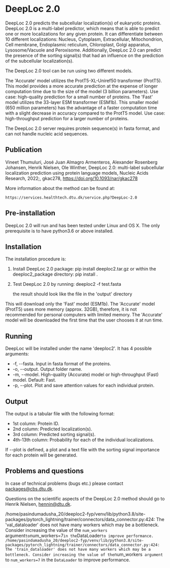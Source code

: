 DeepLoc 2.0
===========

DeepLoc 2.0 predicts the subcellular localization(s) of eukaryotic proteins. DeepLoc 2.0 is a multi-label predictor, which means that is able to predict one or more localizations for any given protein. It can differentiate between 10 different localizations: Nucleus, Cytoplasm, Extracellular, Mitochondrion, Cell membrane, Endoplasmic reticulum, Chloroplast, Golgi apparatus, Lysosome/Vacuole and Peroxisome. Additionally, DeepLoc 2.0 can predict the presence of the sorting signal(s) that had an influence on the prediction of the subcellular localization(s).

The DeepLoc 2.0 tool can be run using two different models.

The 'Accurate' model utilizes the ProtT5-XL-Uniref50 transformer (ProtT5). This model provides a more accurate prediction at the expense of longer computation time due to the size of the model (3 billion parameters). Use case: high-quality prediction for a small number of proteins.
The 'Fast' model utilizes the 33-layer ESM transformer (ESM1b). This smaller model (650 million parameters) has the advantage of a faster computation time with a slight decrease in accuracy compared to the ProtT5 model. Use case: high-throughput prediction for a larger number of proteins.

The DeepLoc 2.0 server requires protein sequence(s) in fasta format, and can not handle nucleic acid sequences.

Publication
------------

Vineet Thumuluri, José Juan Almagro Armenteros, Alexander Rosenberg Johansen, Henrik Nielsen, Ole Winther, DeepLoc 2.0: multi-label subcellular localization prediction using protein language models, Nucleic Acids Research, 2022;, gkac278, https://doi.org/10.1093/nar/gkac278

More information about the method can be found at:

	https://services.healthtech.dtu.dk/service.php?DeepLoc-2.0

Pre-installation
----------------

DeepLoc 2.0 will run and has been tested under Linux and OS X. The only prerequisite is to have python3.6 or above installed.


Installation
------------

The installation procedure is:


  1. Install DeepLoc 2.0 package:
        pip install deeploc2.tar.gz
     or within the deeploc2_package directory:
         pip install .

  2. Test DeepLoc 2.0 by running:
     deeploc2 -f test.fasta
     
     the result should look like the file in the 'output' directory

This will download only the 'Fast' model (ESM1b). The 'Accurate' model (ProtT5) uses more memory (approx. 32GB), therefore, it is not recommended for personal computers with limited memory. The 'Accurate' model will be downloaded the first time that the user chooses it at run time.

Running
--------

DeepLoc will be installed under the name 'deeploc2'. It has 4 possible arguments:

 * -f, --fasta. Input in fasta format of the proteins.
 * -o, --output. Output folder name.
 * -m, --model. High-quality (Accurate) model or high-throughput (Fast) model. Default: Fast.
 * -p, --plot. Plot and save attention values for each individual protein. 

Output
-------

The output is a tabular file with the following format:

 * 1st column: Protein ID.
 * 2nd column: Predicted localization(s).
 * 3rd column: Predicted sorting signal(s).
 * 4th-13th column: Probability for each of the individual localizations. 

If --plot is defined, a plot and a text file with the sorting signal importance for each protein will be generated.

Problems and questions
----------------------

In case of technical problems (bugs etc.) please contact packages@cbs.dtu.dk.

Questions on the scientific aspects of the DeepLoc 2.0 method should go to Henrik
Nielsen, hennin@dtu.dk.

/home/pasindumadusha_20/deeploc2-fyp/venv/lib/python3.8/site-packages/pytorch_lightning/trainer/connectors/data_connector.py:424: The 'val_dataloader' does not have many workers which may be a bottleneck. Consider increasing the value of the `num_workers` argument` to `num_workers=7` in the `DataLoader` to improve performance.
/home/pasindumadusha_20/deeploc2-fyp/venv/lib/python3.8/site-packages/pytorch_lightning/trainer/connectors/data_connector.py:424: The 'train_dataloader' does not have many workers which may be a bottleneck. Consider increasing the value of the `num_workers` argument` to `num_workers=7` in the `DataLoader` to improve performance.
